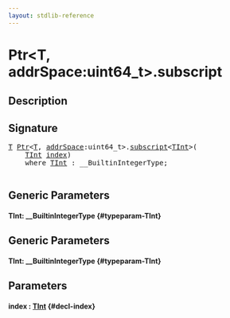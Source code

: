 ```yaml
---
layout: stdlib-reference
---
```


# Ptr\<T, addrSpace:uint64\_t\>\.subscript

## Description





## Signature 

<pre>
<a href="/stdlib-reference/types/Ptr/index#typeparam-T" class="code_type">T</a> <a href="/stdlib-reference/types/Ptr/index" class="code_type">Ptr</a>&lt;<a href="/stdlib-reference/types/Ptr/index#typeparam-T" class="code_type">T</a>, <a href="/stdlib-reference/types/Ptr/index#decl-addrSpace" class="code_var">addrSpace</a>:uint64_t&gt;.<a href="/stdlib-reference/types/Ptr/subscript">subscript</a>&lt;<a href="/stdlib-reference/types/Ptr/subscript#typeparam-TInt" class="code_type">TInt</a>&gt;(
    <a href="/stdlib-reference/types/Ptr/subscript#typeparam-TInt" class="code_type">TInt</a> <a href="/stdlib-reference/types/Ptr/subscript#decl-index" class="code_param">index</a>)
    <span class='code_keyword'>where</span> <a href="/stdlib-reference/types/Ptr/subscript#typeparam-TInt" class="code_type">TInt</a> : __BuiltinIntegerType;

</pre>

## Generic Parameters

#### TInt: \_\_BuiltinIntegerType {#typeparam-TInt}

## Generic Parameters

#### TInt: \_\_BuiltinIntegerType {#typeparam-TInt}

## Parameters

#### index  : [TInt](/stdlib-reference/types/Ptr/subscript#typeparam-TInt) {#decl-index}

